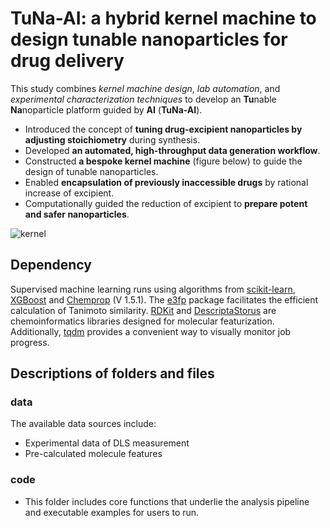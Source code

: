 # TuNa-AI: a hybrid kernel machine to design tunable nanoparticles for drug delivery
This study combines *kernel machine design*, *lab automation*, and *experimental characterization techniques* to develop an **Tu**nable **Na**noparticle platform guided by **AI** (**TuNa-AI**).

- Introduced the concept of **tuning drug-excipient nanoparticles by adjusting stoichiometry** during synthesis.
- Developed **an automated, high-throughput data generation workflow**.
- Constructed **a bespoke kernel machine** (figure below) to guide the design of tunable nanoparticles.
- Enabled **encapsulation of previously inaccessible drugs** by rational increase of excipient.
- Computationally guided the reduction of excipient to **prepare potent and safer nanoparticles**.

![kernel](https://github.com/user-attachments/assets/3124451e-cb61-4c2f-8c56-ad99a9fc8741)


## Dependency
Supervised machine learning runs using algorithms from [scikit-learn](https://scikit-learn.org/stable/), [XGBoost](https://xgboost.readthedocs.io/en/stable/) and [Chemprop](https://github.com/chemprop/chemprop) (V 1.5.1). The [e3fp](https://github.com/keiserlab/e3fp) package facilitates the efficient calculation of Tanimoto similarity. [RDKit](https://www.rdkit.org/) and [DescriptaStorus](https://github.com/bp-kelley/descriptastorus) are chemoinformatics libraries designed for molecular featurization. Additionally, [tqdm](https://github.com/tqdm/tqdm) provides a convenient way to visually monitor job progress.

## Descriptions of folders and files
### data
The available data sources include:
* Experimental data of DLS measurement
* Pre-calculated molecule features

### code
* This folder includes core functions that underlie the analysis pipeline and executable examples for users to run.
